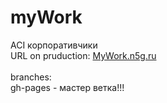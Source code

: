 # myWork
ACI корпоративчики<br>
URL on pruduction: [MyWork.n5g.ru](http://mywork.n5g.ru/)
<br><br>
branches:<br>
gh-pages - мастер ветка!!!

